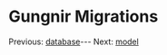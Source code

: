 # Gungnir Migrations

Previous: [database](https://kwrooijen.github.io/gungnir/database.html)---
Next: [model](https://kwrooijen.github.io/gungnir/model.html)

